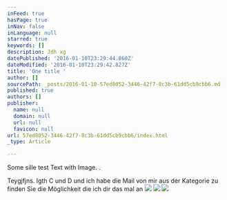 ```yaml
---
inFeed: true
hasPage: true
inNav: false
inLanguage: null
starred: true
keywords: []
description: Jdh xg
datePublished: '2016-01-10T23:29:44.860Z'
dateModified: '2016-01-10T23:29:42.827Z'
title: 'One title '
author: []
sourcePath: _posts/2016-01-10-57ed8052-3446-42f7-8c3b-61dd5cb9cbb6.md
published: true
authors: []
publisher:
  name: null
  domain: null
  url: null
  favicon: null
url: 57ed8052-3446-42f7-8c3b-61dd5cb9cbb6/index.html
_type: Article

---
```

Some sille test Text with Image. .

Teygjfjns. Igth C und D und ich habe die Mail von mir aus der Kategorie zu finden Sie die Möglichkeit die ich dir das mal an ![](https://the-grid-user-content.s3-us-west-2.amazonaws.com/a34ef945-92f3-4b3d-bdee-86f0a72890bd.jpg)
![](https://the-grid-user-content.s3-us-west-2.amazonaws.com/b884183e-555e-4410-be5e-c265a832eeb5.JPG)
![](https://the-grid-user-content.s3-us-west-2.amazonaws.com/33a79528-1499-4e5d-a804-ea14eebd2073.png)